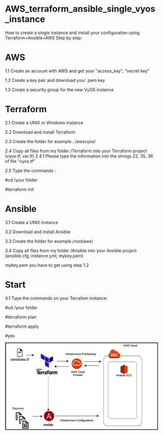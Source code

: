 # AWS_terraform_ansible_single_vyos_instance
How to create a single instance and install your configuration using Terraform+Ansible+AWS 
Step by step:
# AWS
1.1 Create an account with AWS and get your "access_key", "secret key"

1.2 Create a key pair and download your .pem key

1.3 Create a security group for the new VyOS instance
# Terraform
2.1 Create a UNIX or Windows instance

2.2 Download and install Terraform

2.3 Create the folder for example ../awsvyos/

2.4 Copy all files from my folder /Terraform into your Terraform project (vyos.tf, var.tf)
2.4.1 Please type the information into the strings 22, 35, 36 of file "vyos.tf"

2.5 Type the commands :

   #cd /your folder
   
   #terraform init
# Ansible
3.1 Create a UNIX instance

3.2 Download and install Ansible

3.3 Create the folder for example /root/aws/

3.4 Copy all files from my folder /Ansible into your Ansible project (ansible.cfg, instance.yml, mykey.pem)

mykey.pem you have to get using step 1.2
# Start 
4.1 Type the commands on your Terrafom instance:
   
   #cd /your folder 

   #terraform plan  

   #terraform apply  
   
   #yes

![ezcv logo](/images/aws.png)
